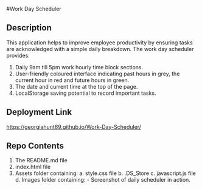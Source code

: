 #Work Day Scheduler

## Description
This application helps to improve employee productivity by ensuring tasks are acknowledged with a simple daily breakdown. The work day scheduler provides:
1. Daily 9am till 5pm work hourly time block sections.
2. User-friendly coloured interface indicating past hours in grey, the current hour in red and future hours in green.
3. The date and current time at the top of the page.
4. LocalStorage saving potential to record important tasks.

## Deployment Link
https://georgiahunt89.github.io/Work-Day-Scheduler/

## Repo Contents
1. The README.md file
2. index.html file
3. Assets folder containing:
        a. style.css file
        b. .DS_Store
        c. javascript.js file
        d. Images folder containing:
                - Screenshot of daily scheduler in action.
